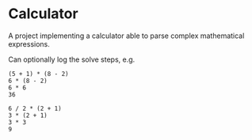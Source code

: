 # Calculator

A project implementing a calculator able to parse complex mathematical expressions.

Can optionally log the solve steps, e.g.

```
(5 + 1) * (8 - 2)
6 * (8 - 2)
6 * 6
36
```

```
6 / 2 * (2 + 1)
3 * (2 + 1)
3 * 3
9
```